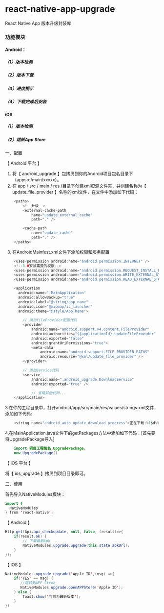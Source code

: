 # react-native-app-upgrade
React Native App 版本升级封装库

### 功能模块
#### Android：
##### （1）版本检测
##### （2）版本下载
##### （3）进度提示
##### （4）下载完成后安装

#### iOS
##### （1）版本检测
##### （2）跳转App Store


#### 
一、配置

【 Android 平台 】

1. 将【 android_upgrade 】包拷贝到你的Android项目包名目录下（appsrc/main/xxxxx）。
2. 在 app / src / main / res /目录下创建xml资源文件夹，并创建名称为【 update_file_provider 】名称的xml文件，在文件中添加如下代码：
```java
    <paths>
        <!--升级-->
        <external-cache-path
            name="update_external_cache"
            path="." />

        <cache-path
            name="update_cache"
            path="." />
    </paths>
```
3. 在AndroidMainfest.xml文件下添加权限和服务配置
```Java
    <uses-permission android:name="android.permission.INTERNET" />
    <!--8.0安装需要的权限-->
    <uses-permission android:name="android.permission.REQUEST_INSTALL_PACKAGES" />
    <uses-permission android:name="android.permission.WRITE_EXTERNAL_STORAGE"/>   
    <uses-permission android:name="android.permission.READ_EXTERNAL_STORAGE"/>
```
```Java
    <application
      android:name=".MainApplication"
      android:allowBackup="true"
      android:label="@string/app_name"
      android:icon="@mipmap/ic_launcher"
      android:theme="@style/AppTheme">
      
        // 添加fileProvider配置代码
        <provider
            android:name="android.support.v4.content.FileProvider"
            android:authorities="${applicationId}.updateFileProvider"
            android:exported="false"
            android:grantUriPermissions="true">
            <meta-data
                android:name="android.support.FILE_PROVIDER_PATHS"
                android:resource="@xml/update_file_provider" />
        </provider>
     
        // 添加Service代码
        <service
            android:name=".android_upgrade.DownloadService"
            android:exported="true" />
            
            // 省略其他代码... 
    </application>
```
3.在你的工程目录中，打开android/app/src/main/res/values/strings.xml文件，添加如下代码:
```Java
    <string name="android_auto_update_download_progress">正在下载:%1$d%%</string>
```
4.在MainApplication.java文件下的getPackages方法中添加如下代码：[首先要将UpgradePackage导入]
```Java
    import 项目工程包名.UpgradePackage;
    new UpgradePackage()
```
【 iOS 平台 】

将【 ios_upgrade 】拷贝到项目目录即可。

二、使用

首先导入NativeModules模块：

```Java
import {
  NativeModules
} from 'react-native';
```

【 Android 】

```Java
Http.get(Api.api_checkupdate, null, false, (result)=>{  
    if(result.ok) {  
        // 下载最新Apk  
        NativeModules.upgrade.upgrade(this.state.apkUrl);  
    }  
});  
```

【 iOS 】

```Java
NativeModules.upgrade.upgrade('Apple ID',(msg) =>{  
    if('YES' == msg) {  
       //跳转到APP Stroe  
       NativeModules.upgrade.openAPPStore('Apple ID');  
    } else {  
        Toast.show('当前为最新版本');  
    }  
})  
```
